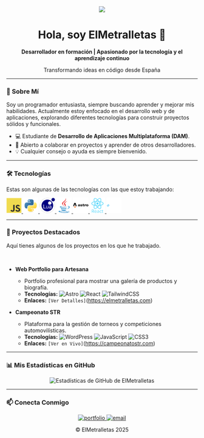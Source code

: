 <div align="center">
  <img src="https://i.giphy.com/media/v1.Y2lkPTc5MGI3NjExbmE3aHY3Z3g3ZGthYWZ3cm5uMjFqcnNvZ2JwZmcycGo4NXBmbGZ6ZiZlcD12MV9pbnRlcm5hbF9naWZfYnlfaWQmY3Q9Zw/qgQUggAC3Pfv687qPC/giphy.gif" width="150" />
  <h1><b>Hola, soy ElMetralletas 👋</b></h1>
</div>

<div align="center">
  <p><b>Desarrollador en formación | Apasionado por la tecnología y el aprendizaje continuo</b></p>
  <p>Transformando ideas en código desde España</p>
</div>

---

### 👤 Sobre Mí
      
Soy un programador entusiasta, siempre buscando aprender y mejorar mis habilidades. Actualmente estoy enfocado en el desarrollo web y de aplicaciones, explorando diferentes tecnologías para construir proyectos sólidos y funcionales.
      
- 💻 Estudiante de **Desarrollo de Aplicaciones Multiplataforma (DAM)**.
- 🚀 Abierto a colaborar en proyectos y aprender de otros desarrolladores.
- 💡 Cualquier consejo o ayuda es siempre bienvenido.

---

### 🛠️ Tecnologías

Estas son algunas de las tecnologías con las que estoy trabajando:
      
<p align="left">
    <a href="https://developer.mozilla.org/en-US/docs/Web/JavaScript" target="_blank"> <img src="https://raw.githubusercontent.com/devicons/devicon/master/icons/javascript/javascript-original.svg" alt="javascript" width="40" height="40"/> </a>
    <a href="https://www.python.org" target="_blank"> <img src="https://raw.githubusercontent.com/devicons/devicon/master/icons/python/python-original.svg" alt="python" width="40" height="40"/> </a>
    <a href="https://www.lua.org/" target="_blank"> <img src="https://raw.githubusercontent.com/devicons/devicon/master/icons/lua/lua-original-wordmark.svg" alt="lua" width="40" height="40"/> </a>
    <a href="https://www.java.com" target="_blank"> <img src="https://raw.githubusercontent.com/devicons/devicon/master/icons/java/java-original.svg" alt="java" width="40" height="40"/> </a>
    <a href="https://astro.build/" target="_blank"> <img src="https://raw.githubusercontent.com/devicons/devicon/master/icons/astro/astro-original-wordmark.svg" alt="astro" width="40" height="40"/> </a>
    <a href="https://reactjs.org/" target="_blank"> <img src="https://raw.githubusercontent.com/devicons/devicon/master/icons/react/react-original-wordmark.svg" alt="react" width="40" height="40"/> </a>
    <a href="https://tailwindcss.com/" target="_blank"> <img src="https://raw.githubusercontent.com/devicons/devicon/master/icons/tailwindcss/tailwindcss-original-wordmark.svg" alt="tailwind" width="40" height="40"/> </a>
</p>

---

### 🚀 Proyectos Destacados

Aquí tienes algunos de los proyectos en los que he trabajado.

<br>

- **Web Portfolio para Artesana**
  - Portfolio profesional para mostrar una galería de productos y biografía.
  - **Tecnologías:**
    ![Astro](https://img.shields.io/badge/astro-%23FF5D01.svg?style=for-the-badge&logo=astro&logoColor=white)
    ![React](https://img.shields.io/badge/react-%2320232A.svg?style=for-the-badge&logo=react&logoColor=%2361DAFB)
    ![TailwindCSS](https://img.shields.io/badge/tailwindcss-%2338B2AC.svg?style=for-the-badge&logo=tailwind-css&logoColor=white)
  - **Enlaces:** `[Ver Detalles]`(https://elmetralletas.com)

- **Campeonato STR**
  - Plataforma para la gestión de torneos y competiciones automovilísticas.
  - **Tecnologías:**
    ![WordPress](https://img.shields.io/badge/WordPress-%23117AC9.svg?style=for-the-badge&logo=WordPress&logoColor=white)
    ![JavaScript](https://img.shields.io/badge/javascript-%23323330.svg?style=for-the-badge&logo=javascript&logoColor=%23F7DF1E)
    ![CSS3](https://img.shields.io/badge/css3-%231572B6.svg?style=for-the-badge&logo=css3&logoColor=white)
  - **Enlaces:** `[Ver en Vivo]`(https://campeonatostr.com)

---

### 📊 Mis Estadísticas en GitHub

<div align="center">
  <img src="https://github-readme-stats.vercel.app/api?username=ElMetralletas7&show_icons=true&locale=es&theme=tokyonight" alt="Estadísticas de GitHub de ElMetralletas" />
</div>

---

### 📫 Conecta Conmigo

<div align="center">
  <a href="https://elmetralletas.com" target="_blank">
    <img src="https://img.shields.io/badge/Portfolio-252525?style=for-the-badge&logo=iconoir&logoColor=white" alt="portfolio"/>
  </a>
  <a href="mailto:info@elmetralletas.com" target="_blank">
    <img src="https://img.shields.io/badge/Email-252525?style=for-the-badge&logo=gmail&logoColor=white" alt="email"/>
  </a>
</div>

<div align="center"> 
  <p>© ElMetralletas 2025</p>
</div>

